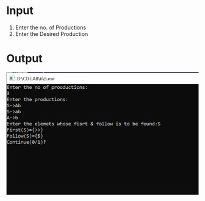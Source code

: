 # Input
1. Enter the no. of Productions
2. Enter the Desired Production

# Output
<img src="Output.png">